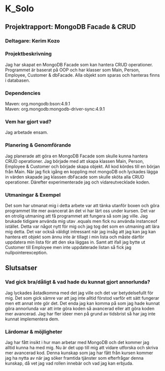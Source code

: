 # K_Solo
## Projektrapport: MongoDB Facade & CRUD
### Deltagare: Kerim Kozo

### Projektbeskrivning
Jag har skapat en MongoDB Facade som kan hantera CRUD operationer. Programmet är baserat på OOP och har klasser som Main, Person, Employee, Customer & dbFacade.
Alla objekt som sparas och hanteras finns i databasen.

### Dependencies
Maven: org.mongodb:bson:4.9.1  
Maven: org.mongodb:mongodb-driver-sync:4.9.1

### Vem har gjort vad?
Jag arbetade ensam.

### Planering & Genomförande  
Jag planerade att göra en MongoDB Facade som skulle kunna hantera CRUD operationer. Jag började med att skapa klassen Main, Person, Employee & Customer
och började skapa objekt. All kod kördes till en början från Main. När jag fick igång en koppling mot mongoDB och lyckades lägga in värden skapade jag klassen dbFacade som skulle sköta alla CRUD operationer.
Därefter experimenterade jag och vidareutvecklade koden.

### Utmaningar & Exempel
Det som har utmanat mig i detta arbete var att tänka utanför boxen och göra programmet lite mer avancerat än 
det vi har lärt oss under kursen. Det var en otrolig utmaning att få programmet att fungera så som jag ville.
Jag brukade tidigare använda mig utav .equals men fick nu använda instanceof istället. Detta var något nytt för mig
och jag tog det som en utmaning att lära mig detta. Det var också väldigt intressant när jag insåg att jag kan jag kan hantera ett objekt som ännu inte är tillagt i min lista och
måste därför uppdatera min lista för att den ska läggas in. Samt att ifall jag bytte ut Customer till Employee men inte uppdaterade listan så fick jag
nullpointerexception.

## Slutsatser
### Vad gick bra/dåligt & vad hade du kunnat gjort annorlunda?
Jag lyckades åstadkomma med det jag ville och det var betydelsefullt för mig.
Det som gick sämre var att jag inte alltid förstod varför ett sätt fungerar men ett annat inte gör det.
Det enda jag kan komma på som jag hade kunnat göra annorlunda var att inte göra koden så avancerad eller
att göra koden mer avancerad. Jag har fler ideer men på grund av tidsbrist så har jag inte kunnat implementera dem.

### Lärdomar & möjligheter
Jag har fått insikt i hur man arbetar med MongoDB och det kommer jag alltid kunna ha med mig.
Nu är det upp till mig att vidare utforska och skriva mer avancerad kod.
Denna kunskap som jag har fått från kursen kommer jag ha nytta av när jag söker framtida tjänster som efterfrågar denna kunskap,
då vet jag vad rollen innebär och vad jag kan erbjuda.

